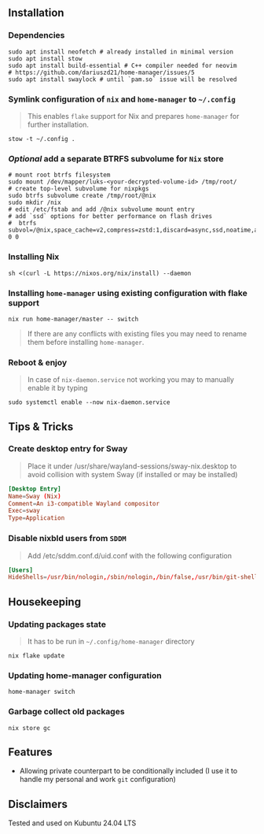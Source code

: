 ## Installation

### Dependencies

```shell
sudo apt install neofetch # already installed in minimal version
sudo apt install stow
sudo apt install build-essential # C++ compiler needed for neovim
# https://github.com/dariuszd21/home-manager/issues/5
sudo apt install swaylock # until `pam.so` issue will be resolved
```

### Symlink configuration of `nix` and `home-manager` to `~/.config`

> This enables `flake` support for Nix and prepares `home-manager`
> for further installation.

```shell
stow -t ~/.config .
```
### __*Optional*__ add a separate BTRFS subvolume for `Nix` store

```shell
# mount root btrfs filesystem
sudo mount /dev/mapper/luks-<your-decrypted-volume-id> /tmp/root/
# create top-level subvolume for nixpkgs
sudo btrfs subvolume create /tmp/root/@nix
sudo mkdir /nix
# edit /etc/fstab and add /@nix subvolume mount entry
# add `ssd` options for better performance on flash drives
#  btrfs  subvol=/@nix,space_cache=v2,compress=zstd:1,discard=async,ssd,noatime,autodefrag 0 0
```

### Installing Nix

```shell
sh <(curl -L https://nixos.org/nix/install) --daemon
```

### Installing `home-manager` using existing configuration with flake support

```shell
nix run home-manager/master -- switch
```

> If there are any conflicts with existing files you may need to rename them before installing
> `home-manager`.

### Reboot & enjoy

> In case of `nix-daemon.service` not working you may to manually enable it by typing

```shell
sudo systemctl enable --now nix-daemon.service
```

## Tips & Tricks

### Create desktop entry for Sway

> Place it under /usr/share/wayland-sessions/sway-nix.desktop
> to avoid collision with system Sway (if installed or may be installed)

```conf
[Desktop Entry]
Name=Sway (Nix)
Comment=An i3-compatible Wayland compositor
Exec=sway
Type=Application
```

### Disable nixbld users from `SDDM`

> Add /etc/sddm.conf.d/uid.conf with the following configuration

```conf
[Users]
HideShells=/usr/bin/nologin,/sbin/nologin,/bin/false,/usr/bin/git-shell
```

## Housekeeping

### Updating packages state

> It has to be run in `~/.config/home-manager` directory

```shell
nix flake update
```

### Updating home-manager configuration

```shell
home-manager switch
```

### Garbage collect old packages

```shell
nix store gc
```

## Features

- Allowing private counterpart to be conditionally included (I use it to
 handle my personal and work `git` configuration)

## Disclaimers

Tested and used on Kubuntu 24.04 LTS
